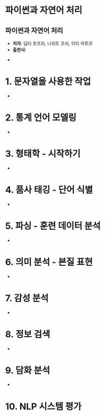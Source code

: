 # 파이썬과 자연어 처리
## 파이썬과 자연어 처리
* **저자**: 딥티 초프라, 니쉬트 조쉬, 이티 마투르
* **출판사**: 
-
# 1. 문자열을 사용한 작업
-
# 2. 통계 언어 모델링
-
# 3. 형태학 - 시작하기
-
# 4. 품사 태깅 - 단어 식별
-
# 5. 파싱 - 훈련 데이터 분석
-
# 6. 의미 분석 - 본질 표현
-
# 7. 감성 분석
-
# 8. 정보 검색
-
# 9. 담화 분석
-
# 10. NLP 시스템 평가
